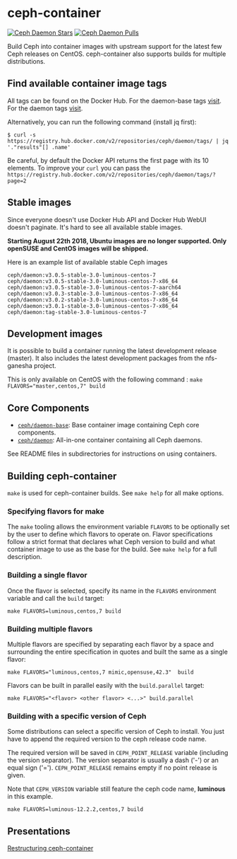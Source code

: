ceph-container
==============

[![Ceph Daemon Stars](https://img.shields.io/docker/stars/ceph/daemon.svg)](https://hub.docker.com/r/ceph/daemon)
[![Ceph Daemon Pulls](https://img.shields.io/docker/pulls/ceph/daemon.svg)](https://hub.docker.com/r/ceph/daemon)

Build Ceph into container images with upstream support for the latest few Ceph
releases on CentOS. ceph-container also supports builds for multiple distributions.

Find available container image tags
-----------------------------------

All tags can be found on the Docker Hub.
For the daemon-base tags [visit](https://hub.docker.com/r/ceph/daemon-base/tags/).
For the daemon tags [visit](https://hub.docker.com/r/ceph/daemon/tags/).

Alternatively, you can run the following command (install jq first):

```
$ curl -s https://registry.hub.docker.com/v2/repositories/ceph/daemon/tags/ | jq '."results"[] .name'
```

Be careful, by default the Docker API returns the first page with its 10 elements.
To improve your `curl` you can pass the `https://registry.hub.docker.com/v2/repositories/ceph/daemon/tags/?page=2`

Stable images
-------------
Since everyone doesn't use Docker Hub API and Docker Hub WebUI doesn't paginate. It's hard to see all available stable images.

**Starting August 22th 2018, Ubuntu images are no longer supported. Only openSUSE and CentOS images will be shipped.**

Here is an example list of available stable Ceph images

```
ceph/daemon:v3.0.5-stable-3.0-luminous-centos-7
ceph/daemon:v3.0.5-stable-3.0-luminous-centos-7-x86_64
ceph/daemon:v3.0.5-stable-3.0-luminous-centos-7-aarch64
ceph/daemon:v3.0.3-stable-3.0-luminous-centos-7-x86_64
ceph/daemon:v3.0.2-stable-3.0-luminous-centos-7-x86_64
ceph/daemon:v3.0.1-stable-3.0-luminous-centos-7-x86_64
ceph/daemon:tag-stable-3.0-luminous-centos-7
```

Development images
------------------
It is possible to build a container running the latest development release (master). It also includes the latest development packages from the nfs-ganesha project.

This is only available on CentOS with the following command :
`make FLAVORS="master,centos,7" build`



Core Components
---------------

- [`ceph/daemon-base`](src/daemon-base/): Base container image containing Ceph core components.
- [`ceph/daemon`](src/daemon/): All-in-one container containing all Ceph daemons.

See README files in subdirectories for instructions on using containers.


Building ceph-container
-----------------------
`make` is used for ceph-container builds. See `make help` for all make options.

### Specifying flavors for make
The `make` tooling allows the environment variable `FLAVORS` to be optionally set by the user to
define which flavors to operate on. Flavor specifications follow a strict format that declares what
Ceph version to build and what container image to use as the base for the build. See `make help` for
a full description.

### Building a single flavor
Once the flavor is selected, specify its name in the `FLAVORS` environment variable and call the
`build` target:
```
make FLAVORS=luminous,centos,7 build
```

### Building multiple flavors
Multiple flavors are specified by separating each flavor by a space and surrounding the entire
specification in quotes and built the same as a single flavor:
```
make FLAVORS="luminous,centos,7 mimic,opensuse,42.3"  build
```

Flavors can be built in parallel easily with the `build.parallel` target:
```
make FLAVORS="<flavor> <other flavor> <...>" build.parallel
```

### Building with a specific version of Ceph
Some distributions can select a specific version of Ceph to install.
You just have to append the required version to the ceph release code name.

The required version will be saved in `CEPH_POINT_RELEASE` variable (including the version separator).
The version separator is usually a dash ('-') or an equal sign ('=').
`CEPH_POINT_RELEASE` remains empty if no point release is given.

Note that `CEPH_VERSION` variable still feature the ceph code name, **luminous** in this example.

```
make FLAVORS=luminous-12.2.2,centos,7 build
```

## Presentations

<p><a href="https://docs.google.com/presentation/d/e/2PACX-1vQsN2ywxSibTSH-p-0PpNWpKTSfSSLx3gApetKzmuLiMwKm0Sk9mg-Swnae-m5tKkHwCGULDfFOJsvJ/pub?start=false&loop=false&delayms=3000"> Restructuring ceph-container </a></p>
